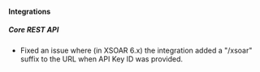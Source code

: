 
#### Integrations

##### Core REST API

- Fixed an issue where (in XSOAR 6.x) the integration added a "/xsoar" suffix to the URL when API Key ID was provided.
